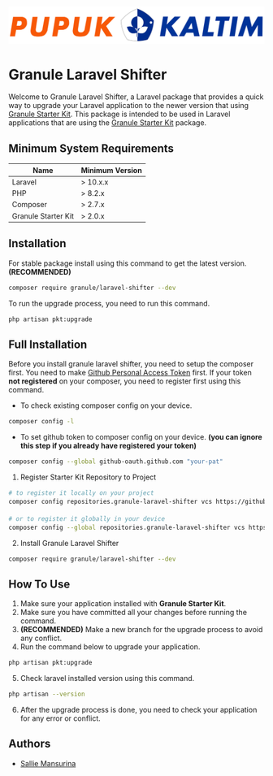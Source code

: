 <p align="center"><img src="/art/logo-long.png" alt="Logo Pupuk Kaltim"></p>

# Granule Laravel Shifter

Welcome to Granule Laravel Shifter, a Laravel package that provides a quick way to upgrade your Laravel application to the newer version that using [Granule Starter Kit](https://github.com/pupukkaltim/granule-starter-kit). This package is intended to be used in Laravel applications that are using the [Granule Starter Kit](https://github.com/pupukkaltim/granule-starter-kit) package.

## Minimum System Requirements

| Name     	| Minimum Version 	|
|----------	|-----------------	|
| Laravel  	| > 10.x.x        	|
| PHP      	| > 8.2.x         	|
| Composer 	| > 2.7.x         	|
| Granule Starter Kit 	| > 2.0.x         	|

## Installation

For stable package install using this command to get the latest version. **(RECOMMENDED)**
```bash
composer require granule/laravel-shifter --dev
```

To run the upgrade process, you need to run this command.
```bash
php artisan pkt:upgrade
```

## Full Installation

Before you install granule laravel shifter, you need to setup the composer first. You need to make [Github Personal Access Token](https://github.com/settings/tokens/new?scopes=repo&description=granule-starter-kit) first. If your token **not registered** on your composer, you need to register first using this command.
- To check existing composer config on your device.
```bash
composer config -l
```
- To set github token to composer config on your device. **(you can ignore this step if you already have registered your token)**
```bash
composer config --global github-oauth.github.com "your-pat"
```

1. Register Starter Kit Repository to Project
```bash
# to register it locally on your project
composer config repositories.granule-laravel-shifter vcs https://github.com/pupukkaltim/granule-laravel-shifter.git

# or to register it globally in your device 
composer config --global repositories.granule-laravel-shifter vcs https://github.com/pupukkaltim/granule-laravel-shifter.git
```

2. Install Granule Laravel Shifter
```bash
composer require granule/laravel-shifter --dev
```

## How To Use

1. Make sure your application installed with **Granule Starter Kit**.
2. Make sure you have committed all your changes before running the command.
3. **(RECOMMENDED)** Make a new branch for the upgrade process to avoid any conflict.
4. Run the command below to upgrade your application.
```bash
php artisan pkt:upgrade
```
5. Check laravel installed version using this command.
```bash
php artisan --version
```
6. After the upgrade process is done, you need to check your application for any error or conflict.


## Authors

- [Sallie Mansurina](https://github.com/sallieeky)
